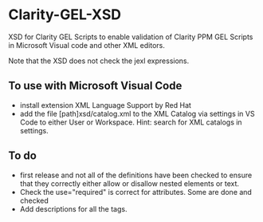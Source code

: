 # Clarity-GEL-XSD
XSD for Clarity GEL Scripts to enable validation of Clarity PPM GEL Scripts in Microsoft Visual code and other XML editors.

Note that the XSD does not check the jexl expressions.

## To use with Microsoft Visual Code
* install extension XML Language Support by Red Hat
* add the file [path]xsd/catalog.xml to the XML Catalog via settings in VS Code to either User or Workspace.  Hint: search for XML catalogs in settings.

## To do
* first release and not all of the definitions have been checked to ensure that they correctly either allow or disallow nested elements or text.
* Check the use="required" is correct for attributes.  Some are done and checked 
* Add descriptions for all the tags.
